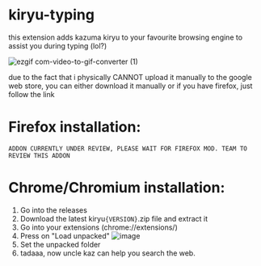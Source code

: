 # kiryu-typing
this extension adds kazuma kiryu to your favourite browsing engine to assist you during typing (lol?)

![ezgif com-video-to-gif-converter (1)](https://github.com/dsinkerii/kiryu-typing/assets/104655906/69a8c278-05cc-4523-bdf9-3fd081b3cae0)

due to the fact that i physically CANNOT upload it manually to the google web store, you can either download it manually or if you have firefox, just follow the link

# Firefox installation:
`ADDON CURRENTLY UNDER REVIEW, PLEASE WAIT FOR FIREFOX MOD. TEAM TO REVIEW THIS ADDON`
# Chrome/Chromium installation:
1. Go into the releases
2. Download the latest kiryu`{VERSION}`.zip file and extract it
3. Go into your extensions (chrome://extensions/)
4. Press on "Load unpacked" 
![image](https://github.com/dsinkerii/kiryu-typing/assets/104655906/088bfe20-e3c5-4bec-88bf-2cb826e089bb)
5. Set the unpacked folder
6. tadaaa, now uncle kaz can help you search the web.
